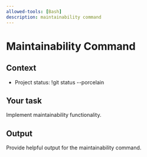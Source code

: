 ```yaml
---
allowed-tools: [Bash]
description: maintainability command
---
```


# Maintainability Command

## Context
- Project status: !git status --porcelain

## Your task
Implement maintainability functionality.

## Output
Provide helpful output for the maintainability command.
